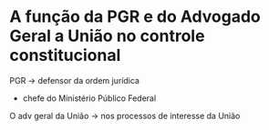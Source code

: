 # A função da PGR e do Advogado Geral a União no controle constitucional

PGR -> defensor da ordem jurídica
- chefe do Ministério Público Federal

O adv geral da União -> nos processos de interesse da União
